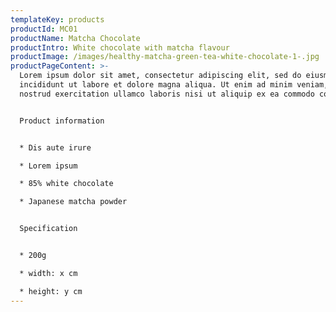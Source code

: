 ```yaml
---
templateKey: products
productId: MC01
productName: Matcha Chocolate
productIntro: White chocolate with matcha flavour
productImage: /images/healthy-matcha-green-tea-white-chocolate-1-.jpg
productPageContent: >-
  Lorem ipsum dolor sit amet, consectetur adipiscing elit, sed do eiusmod tempor
  incididunt ut labore et dolore magna aliqua. Ut enim ad minim veniam, quis
  nostrud exercitation ullamco laboris nisi ut aliquip ex ea commodo consequat.


  Product information


  * Dis aute irure

  * Lorem ipsum

  * 85% white chocolate

  * Japanese matcha powder


  Specification


  * 200g

  * width: x cm

  * height: y cm
---
```


